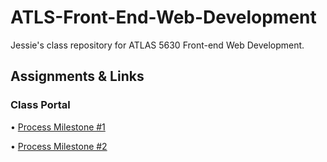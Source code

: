 # ATLS-Front-End-Web-Development

Jessie's class repository for ATLAS 5630 Front-end Web Development.

## Assignments & Links

### Class Portal

• [Process Milestone #1](https://github.com/JHamilton-Burns/ATLS-Front-End-Web-Development/tree/main/process)

• [Process Milestone #2](#milestone-2)
